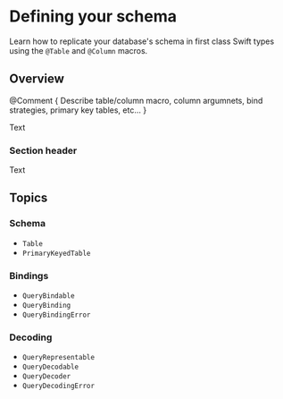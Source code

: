# Defining your schema

Learn how to replicate your database's schema in first class Swift types 
using the `@Table` and `@Column` macros.

## Overview

@Comment {
  Describe table/column macro, column argumnets, bind strategies, primary key tables, etc...
  }

<!--@START_MENU_TOKEN@-->Text<!--@END_MENU_TOKEN@-->

### Section header

<!--@START_MENU_TOKEN@-->Text<!--@END_MENU_TOKEN@-->

## Topics

### Schema

- ``Table``
- ``PrimaryKeyedTable``

### Bindings

- ``QueryBindable``
- ``QueryBinding``
- ``QueryBindingError``

### Decoding

- ``QueryRepresentable``
- ``QueryDecodable``
- ``QueryDecoder``
- ``QueryDecodingError``
